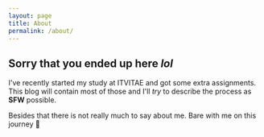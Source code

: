 ```yaml
---
layout: page
title: About
permalink: /about/
---
```


## Sorry that you ended up here *lol*

I've recently started my study at ITVITAE and got some extra assignments. This blog will contain most of those and I'll *try* to describe the process as **SFW** possible.

Besides that there is not really much to say about me. Bare with me on this journey 🥲